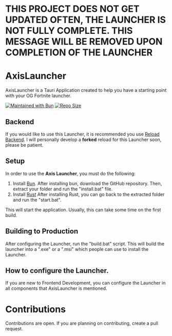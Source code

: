 # THIS PROJECT DOES NOT GET UPDATED OFTEN, THE LAUNCHER IS NOT FULLY COMPLETE. THIS MESSAGE WILL BE REMOVED UPON COMPLETION OF THE LAUNCHER

# AxisLauncher
AxisLauncher is a Tauri Application created to help you have a starting point with your OG Fortnite launcher.

[![Maintained with Bun](https://img.shields.io/badge/maintained%20with-bun-ac98ff.svg?style=for-the-badge&logo=bun)](https://bun.sh/)
[![Repo Size](https://img.shields.io/github/repo-size/absrtc/AxisLauncher?label=Size&style=for-the-badge)](https://github.com/absrtc/AxisLauncher)

## Backend
If you would like to use this Launcher, it is recommended you use [Reload Backend](https://github.com/project-reload/reload-backend).
I will personally develop a **forked** reload for this Launcher soon, please be patient.
## Setup
In order to use the **Axis Launcher**, you must do the following:
1. Install [Bun](https://bun.sh).
After installing bun, download the GitHub repository.
Then, extract your folder and run the "install.bat" file.
2. Install [Rust](https://rust-lang.org)
After installing Rust, you can go back to the extracted folder and run the "start.bat".

This will start the application. Usually, this can take some time on the first build.

## Building to Production
After configuring the Launcher, run the "build.bat" script. This will build the launcher into a ".exe" or a ".msi" which people can use to install the Launcher.

## How to configure the Launcher.
If you are new to Frontend Development, you can configure the Launcher in all components that AxisLauncher is mentioned.

# Contributions
Contributions are open. If you are planning on contributing, create a pull request.
